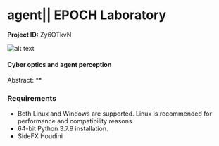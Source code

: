 # agent|| EPOCH Laboratory

**Project ID:** Zy6OTkvN

![alt text](https://github.com/epochlab/agent/blob/main/sample.png)

#### Cyber optics and agent perception
Abstract: **

### Requirements

- Both Linux and Windows are supported. Linux is recommended for performance and compatibility reasons.
- 64-bit Python 3.7.9 installation.
- SideFX Houdini
